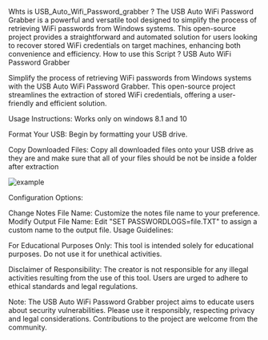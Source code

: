 Whts is USB_Auto_Wifi_Password_grabber ?
The USB Auto WiFi Password Grabber is a powerful and versatile tool designed to simplify the process of retrieving WiFi passwords from Windows systems. This open-source project provides a straightforward and automated solution for users looking to recover stored WiFi credentials on target machines, enhancing both convenience and efficiency.
How to use this Script ?
USB Auto WiFi Password Grabber

Simplify the process of retrieving WiFi passwords from Windows systems with the USB Auto WiFi Password Grabber. This open-source project streamlines the extraction of stored WiFi credentials, offering a user-friendly and efficient solution.

Usage Instructions:
Works only on windows 8.1 and 10

Format Your USB: Begin by formatting your USB drive.

Copy Downloaded Files: Copy all downloaded files onto your USB drive as they are and make sure that all of your files should be not be inside a folder after extraction

![example](https://github.com/Ali172981/USB-Auto-WiFi-Password-Grabber/assets/134919276/a8dd5fdc-08b9-4edc-9e61-00267a35eda8)

Configuration Options:

Change Notes File Name: Customize the notes file name to your preference.
Modify Output File Name: Edit "SET PASSWORDLOGS=file.TXT" to assign a custom name to the output file.
Usage Guidelines:

For Educational Purposes Only: This tool is intended solely for educational purposes. Do not use it for unethical activities.

Disclaimer of Responsibility: The creator is not responsible for any illegal activities resulting from the use of this tool. Users are urged to adhere to ethical standards and legal regulations.

Note: The USB Auto WiFi Password Grabber project aims to educate users about security vulnerabilities. Please use it responsibly, respecting privacy and legal considerations. Contributions to the project are welcome from the community.

